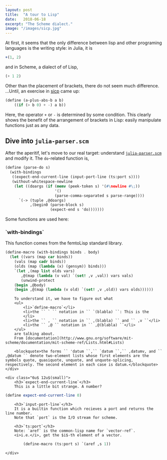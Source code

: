 ```yaml
---
layout: post
title:  "A tour to Lisp"
date:   2018-06-18
excerpt: "The Scheme dialect."
image: "/images/sicp.jpg"
---
```


At first, it seems that the only difference between lisp and other programing languages is the writing style:
in Julia, it is

```julia
+(1, 2)
```

and in Scheme, a dialect of of Lisp,

```scheme
(+ 1 2)
```

Other than the placement of brackets, there do not seem much difference.
...Until, an exercise in [sicp](https://mitpress.mit.edu/sites/default/files/sicp/index.html) came up:

```scheme
(define (a-plus-abs-b a b)
    ((if (> b 0) + -) a b))
```

Here, the operator `+` or `-` is determined by some condition.
This clearly shows the benefit of the arrangement of brackets in Lisp:
easily manipulate functions just as any data.


## Dive into `julia-parser.scm`

After the aperitif, let's move to our real target: understand [`julia-parser.scm`](https://github.com/JuliaLang/julia/blob/master/src/julia-parser.scm) and modify it.
The `do`-related function is,

```scheme
(define (parse-do s)
  (with-bindings
   ((expect-end-current-line (input-port-line (ts:port s))))
   (without-whitespace-newline
    (let ((doargs (if (memv (peek-token s) '(#\newline #\;))
                      '()
                      (parse-comma-separated s parse-range))))
      `(-> (tuple ,@doargs)
           ,(begin0 (parse-block s)
                    (expect-end s 'do)))))))
```

Some functions are used here:

<div class="row">
    <div class="6u 12u$(small)">
        <h3>`with-bindings`</h3>
        This function comes from the femtoLisp standard library.

```scheme
(define-macro (with-bindings binds . body)
  (let ((vars (map car binds))
	(vals (map cadr binds))
	(olds (map (lambda (x) (gensym)) binds)))
    `(let ,(map list olds vars)
       ,@(map (lambda (v val) `(set! ,v ,val)) vars vals)
       (unwind-protect
	(begin ,@body)
	(begin ,@(map (lambda (v old) `(set! ,v ,old)) vars olds))))))
```

        To understand it, we have to figure out what
        <ul>
            <li>`define-macro`</li>
            <li>the `` ` `` notation in `` `(blabla) ``: This is the
            </li>
            <li>the `` , `` notation in `` ,(blabla) `` and `` ,v ``</li>
            <li>the `` ,@ `` notation in `` ,@(blabla) ``</li>
        </ul>
        are talking about.
        From [documentation](http://www.gnu.org/software/mit-scheme/documentation/mit-scheme-ref/Lists.html#Lists)

        <blockquote>the forms `` 'datum ``,`` `datum ``,`` ,datumv, and `` ,@datum `` denote two-element lists whose first elements are the symbols quote, quasiquote, unquote, and unquote-splicing, respectively. The second element in each case is datum.</blockquote>
    </div>

    <div class="6u$ 12u$(small)">
        <h3>`expect-end-current-line`</h3>
        This is a little bit strange. A number?

```scheme
(define expect-end-current-line 0)
```

        <h3>`input-port-line`</h3>
        It is a builtin function which recieves a port and returns the line number.
        Note that `port` is the I/O stream for scheme.

        <h3>`ts:port`</h3>
        Note: `aref` is the common-lisp name for `vector-ref`.
        <i>i.e.</i>, get the $i$-th element of a vector.

```scheme
        (define-macro (ts:port s) `(aref ,s 1))
```

    </div>
</div>

